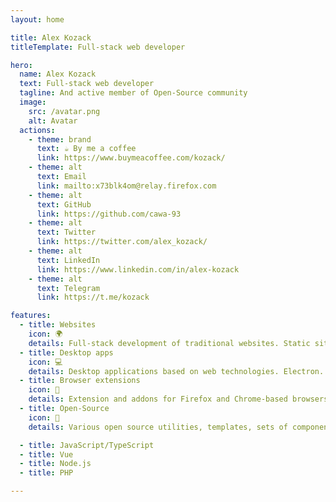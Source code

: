 ```yaml
---
layout: home

title: Alex Kozack
titleTemplate: Full-stack web developer

hero:
  name: Alex Kozack
  text: Full-stack web developer
  tagline: And active member of Open-Source community
  image:
    src: /avatar.png
    alt: Avatar
  actions:
    - theme: brand
      text: ☕ By me a coffee
      link: https://www.buymeacoffee.com/kozack/
    - theme: alt
      text: Email
      link: mailto:x73blk4om@relay.firefox.com
    - theme: alt
      text: GitHub
      link: https://github.com/cawa-93
    - theme: alt
      text: Twitter
      link: https://twitter.com/alex_kozack/
    - theme: alt
      text: LinkedIn
      link: https://www.linkedin.com/in/alex-kozack
    - theme: alt
      text: Telegram
      link: https://t.me/kozack

features:
  - title: Websites 
    icon: 🌍
    details: Full-stack development of traditional websites. Static sites. e11y. SPA. AdonisJs, Nuxt, Wordpress.
  - title: Desktop apps
    icon: 💻
    details: Desktop applications based on web technologies. Electron.
  - title: Browser extensions
    icon: 🧩
    details: Extension and addons for Firefox and Chrome-based browsers.
  - title: Open-Source
    icon: 🤝
    details: Various open source utilities, templates, sets of components. Numerous contributions to open source projects.

  - title: JavaScript/TypeScript
  - title: Vue
  - title: Node.js
  - title: PHP

---
```


